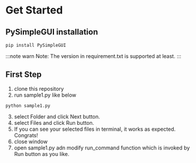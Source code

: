 # Get Started
## PySimpleGUI installation
```
pip install PySimpleGUI
```
:::note warn
Note: The version in requirement.txt is supported at least.
:::

## First Step
1. clone this repository
2. run sample1.py like below
```
python sample1.py
```
3. select Folder and click Next button.
4. select Files and click Run button.
5. If you can see your selected files in terminal, it works as expected. Congrats!
6. close window
7. open sample1.py adn modify run_command function which is invoked by Run button as you like.

